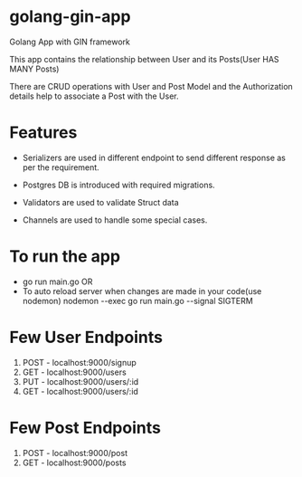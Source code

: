 # golang-gin-app
Golang App with GIN framework

This app contains the relationship between User and its Posts(User HAS MANY Posts)

There are CRUD operations with User and Post Model and the Authorization details help to associate a Post with the User.

# Features

- Serializers are used in different endpoint to send different response as per the requirement.

- Postgres DB is introduced with required migrations.

- Validators are used to validate Struct data

- Channels are used to handle some special cases.

# To run the app
- go run main.go
OR
- To auto reload server when changes are made in your code(use nodemon)
nodemon --exec go run main.go --signal SIGTERM

# Few User Endpoints
1. POST - localhost:9000/signup
2. GET  - localhost:9000/users
3. PUT  - localhost:9000/users/:id
4. GET  - localhost:9000/users/:id

# Few Post Endpoints
1. POST - localhost:9000/post
2. GET  - localhost:9000/posts
